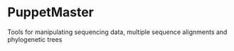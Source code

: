 # PuppetMaster
Tools for manipulating sequencing data, multiple sequence alignments and phylogenetic trees
